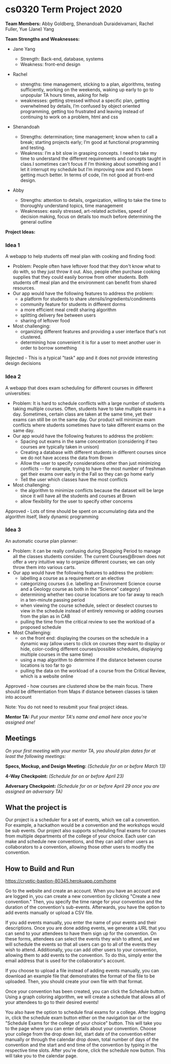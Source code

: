 # cs0320 Term Project 2020

**Team Members:** Abby Goldberg, Shenandoah Duraideivamani, Rachel Fuller, Yue (Jane) Yang

**Team Strengths and Weaknesses:**

- Jane Yang
  - Strength: Back-end, database, systems
  - Weakness: front-end design

- Rachel
  - strengths: time management, sticking to a plan, algorithms, testing sufficiently, working on the weekends, waking up early to go to unpopular TA hours times, asking for help
  - weaknesses: getting stressed without a specific plan, getting overwhelmed by details, I’m confused by object oriented programming, getting too frustrated and leaving instead of continuing to work on a problem, html and css

- Shenandoah
  - Strengths: determination; time management; know when to call a break; starting projects early; I’m good at functional programming and testing.
  - Weakness: I’m a bit slow in grasping concepts. I need to take my time to understand the different requirements and concepts taught in class.I sometimes can’t focus if I’m thinking about something and I let it interrupt my schedule but I’m improving now and it’s been getting much better. In terms of code, I’m not good at front-end design.

- Abby
  - Strengths: attention to details, organization, willing to take the time to thoroughly understand topics, time management
  - Weaknesses: easily stressed, art-related activities, speed of decision making, focus on details too much before determining the general outline

**Project Ideas:**

### Idea 1

A webapp to help students off meal plan with cooking and finding food:

- Problem: People often have leftover food that they don't know what to do with, so they just throw it out.  Also, people often purchase cooking supplies that they could easily borrow from other students.  Both students off meal plan and the environment can benefit from shared resources.
- Our app would have the following features to address the problem:
  - a platform for students to share utensils/ingredients/condiments
  - community feature for students in different dorms
  - a more efficient meal credit sharing algorithm
  - splitting delivery fee between users
  - sharing of leftover food
- Most challenging:
  - organizing different features and providing a user interface that's not clustered.
  - determining how convenient it is for a user to meet another user in order to borrow something
  
Rejected - This is a typical "task" app and it does not provide interesting design decisions

### Idea 2

A webapp that does exam scheduling for different courses in different universities:

- Problem: It is hard to schedule conflicts with a large number of students taking multiple courses. Often, students have to take multiple exams in a day.  Sometimes, certain class are taken at the same time, yet their exams can still be on the same day.  Our product will minimize exam conflicts where students sometimes have to take different exams on the same day. 
- Our app would have the following features to address the problem:
  - Spacing out exams in the same concentration (considering if two courses are typically taken in unison)
  - Creating a database with different students in different courses since we do not have access the data from Brown
  - Allow the user to specify considerations other than just minimizing conflicts -- for example, trying to have the most number of freshman get their exams over early in the Fall so they can go home early
  - Tell the user which classes have the most conflicts 
- Most challenging:
  - the algorithm to minimize conflicts because the dataset will be large since it will have all the students and courses at Brown
  - allow flexibility for the user to specify other concerns 
  
Approved - Lots of time should be spent on accumulating data and the algorithm itself, likely dynamic programming

### Idea 3

An automatic course plan planner:

- Problem: it can be really confusing during Shopping Period to manage all the classes students consider. The current Courses@Brown does not offer a very intuitive way to organize different courses; we can only throw them into various carts. 
- Our app would have the following features to address the problem:
  - labelling a course as a requirement or an elective
  - categorizing courses (i.e. labelling an Environment Science course and a Geology course as both in the “Science” category)
  - determining whether two course locations are too far away to reach in a ten-minute passing period
  - when viewing the course schedule, select or deselect courses to view in the schedule instead of entirely removing or adding courses from the plan as in CAB
  - pulling the time from the critical review to see the workload of a proposed schedule
- Most Challenging:
  - on the front end: displaying the courses on the schedule in a dynamic way (allow users to click on courses they want to display or hide, color-coding different courses/possible schedules, displaying multiple courses in the same time)
  - using a map algorithm to determine if the distance between course locations is too far to go 
  - pulling the data on the workload of a course from the Critical Review, which is a website online
  
Approved - how courses are clustered show be the main focus. There should be differentiation from Maps if distance between classes is taken into account 

Note: You do not need to resubmit your final project ideas.

**Mentor TA:** _Put your mentor TA's name and email here once you're assigned one!_

## Meetings

_On your first meeting with your mentor TA, you should plan dates for at least the following meetings:_

**Specs, Mockup, and Design Meeting:** _(Schedule for on or before March 13)_

**4-Way Checkpoint:** _(Schedule for on or before April 23)_

**Adversary Checkpoint:** _(Schedule for on or before April 29 once you are assigned an adversary TA)_

## What the project is

Our project is a scheduler for a set of events, which we call a convention. For example, a hackathon would be a convention and the workshops would be sub events. Our project also supports scheduling final exams for courses from multiple departments of the college of your choice. Each user can make and schedule new conventions, and they can add other users as collaborators to a convention, allowing those other users to modfiy the convention. 

## How to Build and Run

https://cryptic-bastion-80345.herokuapp.com/home

Go to the website and create an account.  When you have an account and are logged in, you can create a new convention by clicking "Create a new convention."  Then, you specify the time range for your convention and the duration of the convention's sub-events.  Afterwards, you have the option to add events manually or upload a CSV file.  

If you add events manually, you enter the name of your events and their descriptions.  Once you are done adding events, we generate a URL that you can send to your attendees to have them sign up for the convention.  On these forms, attendees can select the events they wish to attend, and we will schedule the events so that all users can go to all of the events they wish to attend.  Additionally, you can add other users to your convention, allowing them to add events to the convention.  To do this, simply enter the email address that is used for the collaborator's account. 

If you choose to upload a file instead of adding events manually, you can download an example file that demonstrates the format of the file to be uploaded.  Then, you should create your own file with that format.

Once your convention has been created, you can click the Schedule button.  Using a graph coloring algorithm, we will create a schedule that allows all of your attendees to go to their desired events!

You also have the option to schedule final exams for a college.  After logging in, click the schedule exam button either on the navigation bar or the "Schedule Exams for the college of your choice" button. This will take you to the page where you can enter details about your convention. Choose your college from the drop down list, start date of the convention either manually or through the calendar drop down, total number of days of the convention and the start and end time of the convention by typing in the respective time slots. After you're done, click the schedule now button. This will take you to the calendar page.

